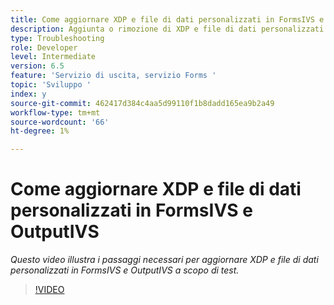 ```yaml
---
title: Come aggiornare XDP e file di dati personalizzati in FormsIVS e OutputIVS a scopo di test
description: Aggiunta o rimozione di XDP e file di dati personalizzati in FormsIVS e OutputIVS
type: Troubleshooting
role: Developer
level: Intermediate
version: 6.5
feature: 'Servizio di uscita, servizio Forms '
topic: 'Sviluppo '
index: y
source-git-commit: 462417d384c4aa5d99110f1b8dadd165ea9b2a49
workflow-type: tm+mt
source-wordcount: '66'
ht-degree: 1%

---
```



# Come aggiornare XDP e file di dati personalizzati in FormsIVS e OutputIVS

*Questo video illustra i passaggi necessari per aggiornare XDP e file di dati personalizzati in FormsIVS e OutputIVS a scopo di test.*

>[!VIDEO](https://video.tv.adobe.com/v/335513?quality=9&learn=on)
